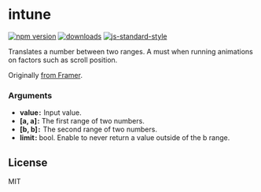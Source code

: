 # intune
[![npm version][version-badge]][npm-link]
[![downloads][downloads-badge]][npm-link]
[![js-standard-style][standard-badge]][standard-link]

Translates a number between two ranges. A must when running animations on factors such as scroll position.

Originally [from Framer](https://blog.framer.com/introduction-in-framerstudio-utils-modulate-55387f41fdaa).

### Arguments
- __value :__  Input value.
- __[a, a] :__ The first range of two numbers.
- __[b, b] :__  The second range of two numbers.
- __limit :__ bool. Enable to never return a value outside of the b range.

## License
MIT

[version-badge]: https://img.shields.io/npm/v/intune.svg?style=flat-square
[npm-link]: https://npmjs.org/package/intune
[downloads-badge]: http://img.shields.io/npm/dm/intune.svg?style=flat-square
[standard-badge]: https://img.shields.io/badge/code%20style-standard-brightgreen.svg?style=flat-square
[standard-link]: https://github.com/feross/standard
